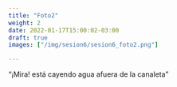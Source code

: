 ```yaml
---
title: "Foto2"
weight: 2
date: 2022-01-17T15:00:02-03:00
draft: true
images: ["/img/sesion6/sesion6_foto2.png"]

---
```


“¡Mira! está cayendo agua afuera de la canaleta”